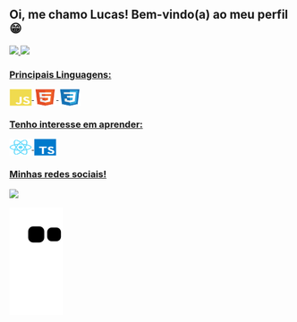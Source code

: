 ## Oi, me chamo Lucas! Bem-vindo(a) ao meu perfil 😁


 <div>
   <a href="https://github.com/LucasDev-18">
   <img height="180em" src="https://github-readme-stats.vercel.app/api?username=LucasDev-18&show_icons=true&theme=algolia&include_all_commits=true&count_private=true"/>
   <img height="180em" src="https://github-readme-stats.vercel.app/api/top-langs/?username=LucasDev-18&layout=compact&langs_count=6&theme=algolia"/>
</div>

### Principais Linguagens:

  <img align="center" alt="Js" height="30" width="40" src="https://raw.githubusercontent.com/devicons/devicon/master/icons/javascript/javascript-plain.svg">
  <img align="center" alt="HTML" height="30" width="40" src="https://raw.githubusercontent.com/devicons/devicon/master/icons/html5/html5-original.svg">
  <img align="center" alt="CSS" height="30" width="40" src="https://raw.githubusercontent.com/devicons/devicon/master/icons/css3/css3-original.svg">
</div>

<div>

### Tenho interesse em aprender:
 
  <img align="center" alt="React" height="30" width="40" src="https://raw.githubusercontent.com/devicons/devicon/1119b9f84c0290e0f0b38982099a2bd027a48bf1/icons/react/react-original.svg">
   <img align="center" alt="Ts" height="30" width="40" src="https://raw.githubusercontent.com/devicons/devicon/1119b9f84c0290e0f0b38982099a2bd027a48bf1/icons/typescript/typescript-original.svg">
  
 
 <br>
 
  ### Minhas redes sociais!
 
<div>
 <a href="https://www.linkedin.com/in/jos%C3%A9-lucas-63748723b/" target="_blank"><img src="https://img.shields.io/badge/-LinkedIn-%230077B5?style=for-the-badge&logo=linkedin&logoColor=white" target="_blank"></a> 
 
  ![Snake animation](https://github.com/LucasDev-18/LucasDev-18/blob/output/github-contribution-grid-snake.svg)

</div>
